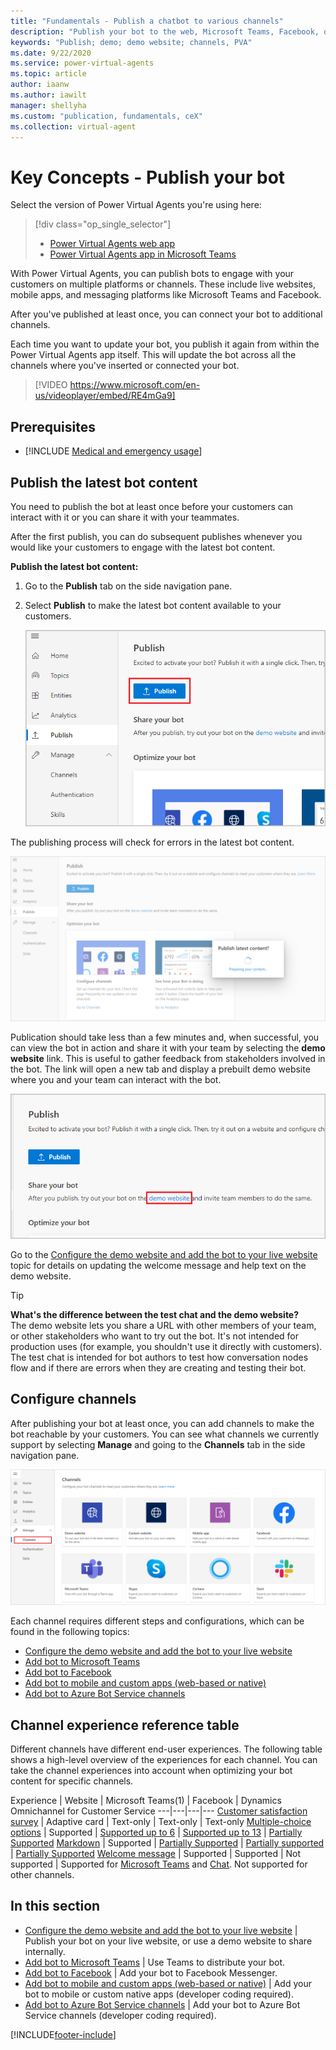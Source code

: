 ```yaml
---
title: "Fundamentals - Publish a chatbot to various channels"
description: "Publish your bot to the web, Microsoft Teams, Facebook, or even use an existing Azure Bot Service framework."
keywords: "Publish; demo; demo website; channels, PVA"
ms.date: 9/22/2020
ms.service: power-virtual-agents
ms.topic: article
author: iaanw
ms.author: iawilt
manager: shellyha
ms.custom: "publication, fundamentals, ceX"
ms.collection: virtual-agent
---
```


# Key Concepts - Publish your bot

Select the version of Power Virtual Agents you're using here:

> [!div class="op_single_selector"]
> - [Power Virtual Agents web app](publication-fundamentals-publish-channels.md)
> - [Power Virtual Agents app in Microsoft Teams](teams/publication-fundamentals-publish-channels-teams.md)

With Power Virtual Agents, you can publish bots to engage with your customers on multiple platforms or channels. These include live websites, mobile apps, and messaging platforms like Microsoft Teams and Facebook. 

After you've published at least once, you can connect your bot to additional channels. 

Each time you want to update your bot, you publish it again from within the Power Virtual Agents app itself. This will update the bot across all the channels where you've inserted or connected your bot.

>   
> [!VIDEO https://www.microsoft.com/en-us/videoplayer/embed/RE4mGa9]
>

## Prerequisites

- [!INCLUDE [Medical and emergency usage](includes/pva-usage-limitations.md)]


## Publish the latest bot content

You need to publish the bot at least once before your customers can interact with it or you can share it with your teammates. 

After the first publish, you can do subsequent publishes whenever you would like your customers to engage with the latest bot content.

**Publish the latest bot content:**

1. Go to the **Publish** tab on the side navigation pane. 

2. Select **Publish** to make the latest bot content available to your customers.

    ![Publish latest bot content](media/channel-publish-latest-content.png)

The publishing process will check for errors in the latest bot content.

![Validate latest bot content for publish](media/channel-publish-validation.png)

Publication should take less than a few minutes and, when successful, you can view the bot in action and share it with your team by selecting the **demo website** link. This is useful to gather feedback from stakeholders involved in the bot. The link will open a new tab and display a prebuilt demo website where you and your team can interact with the bot.

![Go to demo website](media/channel-go-to-demo-website.png)

Go to the [Configure the demo website and add the bot to your live website](publication-connect-bot-to-web-channels.md) topic for details on updating the welcome message and help text on the demo website.

> [!TIP]
> **What's the difference between the test chat and the demo website?** <br/>
> The demo website lets you share a URL with other members of your team, or other stakeholders who want to try out the bot. It's not intended for production uses (for example, you shouldn't use it directly with customers). <br/>
> The test chat is intended for bot authors to test how conversation nodes flow and if there are errors when they are creating and testing their bot.

## Configure channels

After publishing your bot at least once, you can add channels to make the bot reachable by your customers. You can see what channels we currently support by selecting **Manage** and going to the **Channels** tab in the side navigation pane.

![Channel settings](media/channel-channels-menu.png)

Each channel requires different steps and configurations, which can be found in the following topics:

- [Configure the demo website and add the bot to your live website](publication-connect-bot-to-web-channels.md)
- [Add bot to Microsoft Teams](publication-add-bot-to-microsoft-teams.md)
- [Add bot to Facebook](publication-add-bot-to-facebook.md)
- [Add bot to mobile and custom apps (web-based or native)](publication-connect-bot-to-custom-application.md)
- [Add bot to Azure Bot Service channels](publication-connect-bot-to-azure-bot-service-channels.md)



## Channel experience reference table
Different channels have different end-user experiences. The following table shows a high-level overview of the experiences for each channel. You can take the channel experiences into account when optimizing your bot content for specific channels.

 Experience | Website | Microsoft Teams(1) | Facebook | Dynamics Omnichannel for Customer Service
 ---|---|---|---
 [Customer satisfaction survey](authoring-create-edit-topics.md#insert-nodes) | Adaptive card | Text-only | Text-only | Text-only
 [Multiple-choice options](authoring-create-edit-topics.md#insert-nodes) | Supported | [Supported up to 6](/microsoftteams/platform/concepts/cards/cards-reference#hero-card) | [Supported up to 13](https://developers.facebook.com/docs/messenger-platform/send-messages/quick-replies/) | [Partially Supported](/dynamics365/customer-service/asynchronous-channels#suggested-actions-support)
 [Markdown](https://daringfireball.net/projects/markdown/) | Supported | [Partially Supported](/microsoftteams/platform/bots/how-to/format-your-bot-messages#text-only-messages) | [Partially supported](https://www.facebook.com/help/147348452522644?helpref=related) | [Partially Supported](/dynamics365/customer-service/asynchronous-channels#card-support)
 [Welcome message](authoring-create-edit-topics.md#insert-nodes) | Supported | Supported | Not supported | Supported for [Microsoft Teams](/dynamics365/customer-service/configure-microsoft-teams) and [Chat](/dynamics365/customer-service/set-up-chat-widget). Not supported for other channels.


 ## In this section


- [Configure the demo website and add the bot to your live website](publication-connect-bot-to-web-channels.md) | Publish your bot on your live website, or use a demo website to share internally.
- [Add bot to Microsoft Teams](publication-add-bot-to-microsoft-teams.md) | Use Teams to distribute your bot.
- [Add bot to Facebook](publication-add-bot-to-facebook.md) | Add your bot to Facebook Messenger.
- [Add bot to mobile and custom apps (web-based or native)](publication-connect-bot-to-custom-application.md) | Add your bot to mobile or custom native apps (developer coding required).
- [Add bot to Azure Bot Service channels](publication-connect-bot-to-azure-bot-service-channels.md) | Add your bot to Azure Bot Service channels (developer coding required).


[!INCLUDE[footer-include](includes/footer-banner.md)]
